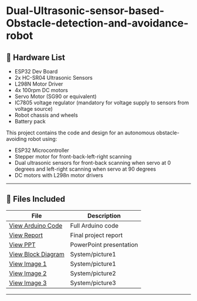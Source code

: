 # Dual-Ultrasonic-sensor-based-Obstacle-detection-and-avoidance-robot

## 🔌 Hardware List
- ESP32 Dev Board
- 2x HC-SR04 Ultrasonic Sensors
- L298N Motor Driver
- 4x 100rpm DC motors
- Servo Motor (SG90 or equivalent)
- IC7805 voltage regulator (mandatory for voltage supply to sensors from voltage source)
- Robot chassis and wheels
- Battery pack

This project contains the code and design for an autonomous obstacle-avoiding robot using:
- ESP32 Microcontroller
- Stepper motor for front-back-left-right scanning
- Dual ultrasonic sensors for front-back scanning when servo at 0 degrees and left-right scanning when servo at 90 degrees
- DC motors with L298n motor drivers

---

## 📁 Files Included

| File | Description |
|------|-------------|
| [View Arduino Code](Project_Code_1.ino) | Full Arduino code |
| [View Report](assets/USODAR-project-report.pdf) | Final project report |
| [View PPT](assets/usodar-presentation.pptx) | PowerPoint presentation |
| [View Block Diagram](assets/usodar-block-dig.png) | System/picture1 |
| [View Image 1](assets/usodar-pic1.png) | System/picture1 |
| [View Image 2](assets/usodar-pic2-interior.png) | System/picture2 |
| [View Image 3](assets/diagram.png) | System/picture3 |


---



